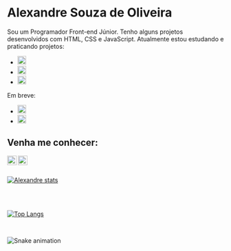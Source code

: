   <h1>Alexandre Souza de Oliveira</h1>

  Sou um Programador Front-end Júnior. Tenho alguns projetos desenvolvidos com HTML, CSS e JavaScript. Atualmente estou estudando e praticando projetos:
  <br>
  - <img src="https://img.shields.io/badge/HTML5-E34F26?style=for-the-badge&logo=html5&logoColor=white" height=20px />
  - <img src="https://img.shields.io/badge/CSS3-1572B6?style=for-the-badge&logo=css3&logoColor=white" height=20px />
  - <img src="https://img.shields.io/badge/JavaScript-F7DF1E?style=for-the-badge&logo=javascript&logoColor=black" height=20px />
  
   Em breve:
   <br>
  - <img src="https://img.shields.io/badge/React-20232A?style=for-the-badge&logo=react&logoColor=61DAFB" height=20px />
  - <img src ="https://img.shields.io/badge/Node.js-43853D?style=for-the-badge&logo=node.js&logoColor=white" height=20px />
  

  <h2>Venha me conhecer:</h2>

  <p>
  <a href="https://www.instagram.com/alixandre.souza/">
  <img align="left" alt="icone do instagram uma camera dentro de um quadrado" width="22px" src="https://cdn.jsdelivr.net/npm/simple-icons@v3/icons/instagram.svg" />
  </a>
  
  <a href="https://www.linkedin.com/in/alexandre-souza-de-oliveira-56b2b2226/">
  <img align="left" alt="LinkedIn" width="22px" src="https://cdn.jsdelivr.net/npm/simple-icons@v3/icons/linkedin.svg" />
  </a>
  </p>
  
  <br>
  <br>
  
  [![Alexandre stats](https://github-readme-stats.vercel.app/api?username=alexandre990)](https://github.com/anuraghazra/github-readme-stats)
  
  <br>
  <br>
  
  [![Top Langs](https://github-readme-stats.vercel.app/api/top-langs/?username=alexandre990)](https://github.com/anuraghazra/github-readme-stats)
  
  <br>
  
  ![Snake animation](https://github.com/alexandre990/alexandre990/blob/output/github-contribution-grid-snake.svg)
